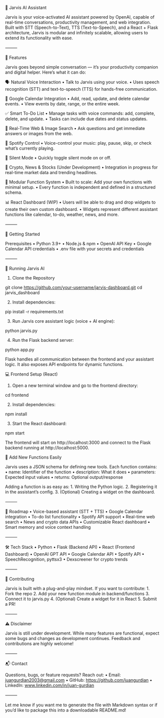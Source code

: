 🤖 Jarvis AI Assistant

Jarvis is your voice-activated AI assistant powered by OpenAI, capable of real-time conversations, productivity management, and web integration. Built with STT (Speech-to-Text), TTS (Text-to-Speech), and a React + Flask architecture, Jarvis is modular and infinitely scalable, allowing users to extend its functionality with ease.

⸻

🌟 Features

Jarvis goes beyond simple conversation — it’s your productivity companion and digital helper. Here’s what it can do:

🗣️ Natural Voice Interaction
	•	Talk to Jarvis using your voice.
	•	Uses speech recognition (STT) and text-to-speech (TTS) for hands-free communication.

📅 Google Calendar Integration
	•	Add, read, update, and delete calendar events.
	•	View events by date, range, or the entire week.

✅ Smart To-Do List
	•	Manage tasks with voice commands: add, complete, delete, and update.
	•	Tasks can include due dates and status updates.

🔎 Real-Time Web & Image Search
	•	Ask questions and get immediate answers or images from the web.

🎵 Spotify Control
	•	Voice-control your music: play, pause, skip, or check what’s currently playing.

🔕 Silent Mode
	•	Quickly toggle silent mode on or off.

📰 Crypto, News & Stocks (Under Development)
	•	Integration in progress for real-time market data and trending headlines.

🧩 Modular Function System
	•	Built to scale: Add your own functions with minimal setup.
	•	Every function is independent and defined in a structured schema.

📊 React Dashboard (WIP)
	•	Users will be able to drag and drop widgets to create their own custom dashboard.
	•	Widgets represent different assistant functions like calendar, to-do, weather, news, and more.

⸻

🚀 Getting Started

Prerequisites
	•	Python 3.9+
	•	Node.js & npm
	•	OpenAI API Key
	•	Google Calendar API credentials
	•	.env file with your secrets and credentials

⸻

🧠 Running Jarvis AI

1. Clone the Repository

git clone https://github.com/your-username/jarvis-dashboard.git
cd jarvis_dashboard

2.	Install dependencies:

pip install -r requirements.txt

3.	Run Jarvis core assistant logic (voice + AI engine):

python jarvis.py

4.	Run the Flask backend server:

python app.py

Flask handles all communication between the frontend and your assistant logic. It also exposes API endpoints for dynamic functions.

💻 Frontend Setup (React)
1.	Open a new terminal window and go to the frontend directory:

 cd frontend

2.	Install dependencies:

npm install

3.	Start the React dashboard:

npm start

The frontend will start on http://localhost:3000 and connect to the Flask backend running at http://localhost:5000.

🧩 Add New Functions Easily

Jarvis uses a JSON schema for defining new tools. Each function contains:
	•	name: Identifier of the function
	•	description: What it does
	•	parameters: Expected input values
	•	returns: Optional output/response

Adding a function is as easy as:
	1.	Writing the Python logic.
	2.	Registering it in the assistant’s config.
	3.	(Optional) Creating a widget on the dashboard.

⸻

📌 Roadmap
	•	Voice-based assistant (STT + TTS)
	•	Google Calendar integration
	•	To-do list functionality
	•	Spotify API support
	•	Real-time web search
	•	News and crypto data APIs
	•	Customizable React dashboard
	•	Smart memory and voice context handling

⸻

🛠️ Tech Stack
	•	Python
	•	Flask (Backend API)
	•	React (Frontend Dashboard)
	•	OpenAI GPT API
	•	Google Calendar API
	•	Spotify API
	•	SpeechRecognition, pyttsx3
	•	Dexscreener for crypto trends

⸻

🙌 Contributing

Jarvis is built with a plug-and-play mindset. If you want to contribute:
	1.	Fork the repo
	2.	Add your new function module in backend/functions
	3.	Connect it to jarvis.py
	4.	(Optional) Create a widget for it in React
	5.	Submit a PR!

⸻

⚠️ Disclaimer

Jarvis is still under development. While many features are functional, expect some bugs and changes as development continues. Feedback and contributions are highly welcome!

⸻

📬 Contact

Questions, bugs, or feature requests? Reach out:
	•	Email: juangurdian2003@gmail.com
	•	GitHub: https://github.com/juangurdian
	•	LinkedIn: www.linkedin.com/in/juan-gurdian

⸻

Let me know if you want me to generate the file with Markdown syntax or if you’d like to package this into a downloadable README.md!
